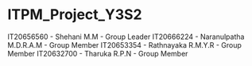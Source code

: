 # ITPM_Project_Y3S2

IT20656560 - Shehani M.M - Group Leader
IT20666224 - Naranulpatha M.D.R.A.M - Group Member
IT20653354 - Rathnayaka R.M.Y.R - Group Member
IT20632700 -  Tharuka R.P.N - Group Member
